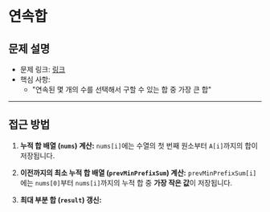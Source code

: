 # 연속합

## 문제 설명
- 문제 링크: [링크](https://www.acmicpc.net/problem/1912)
- 핵심 사항:
  - "연속된 몇 개의 수를 선택해서 구할 수 있는 합 중 가장 큰 합"
---

## 접근 방법
1.  **누적 합 배열 (`nums`) 계산:**
    `nums[i]`에는 수열의 첫 번째 원소부터 `A[i]`까지의 합이 저장됩니다.

2.  **이전까지의 최소 누적 합 배열 (`prevMinPrefixSum`) 계산:**
    `prevMinPrefixSum[i]`에는 `nums[0]`부터 `nums[i]`까지의 누적 합 중 **가장 작은 값**이 저장됩니다.

3.  **최대 부분 합 (`result`) 갱신:**